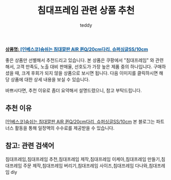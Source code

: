 ﻿---
layout: post
title:  "침대프레임 관련 상품 추천"
author: teddy
categories: [ 가구/인테리어 ]
tags: [침대프레임,침대프레임 추천,침대프레임 제작,침대프레임 이케아,침대프레임 만들기,침대프레임 주문 제작,침대프레임 버리기,침대프레임 사이즈,침대프레임 다나와,침대프레임 diy]
image: https://static.coupangcdn.com/image/vendor_inventory/images/2016/01/12/14/2/fe178684-2276-4bc9-a990-471826c377ac.jpg 
description: "쿠팡에서 침대프레임 관련 상품으로 가장 고객 선호도가 높은 제품 중 하나입니다."
---

<a href="https://link.coupang.com/re/AFFSDP?lptag=AF0800604&pageKey=83965193&itemId=266416524&vendorItemId=3645621364&traceid=V0-153-4d345d62490f0c72"><b>상품명: <font color='#01579B'>[인베스코]숨쉬는 침대깔판 AIR 퀸Q/20cm다리, 슈퍼싱글SS/10cm</font></b></a>

좋은 상품만 선별해서 추천드리고 있습니다.
본 상품은 쿠팡에서 "침대프레임" 와 관련해서, 고객 만족도, 노출 대비 판매율, 선호도가 가장 높은 제품 중의 하나입니다.
구매하셨을 때, 크게 후회가 되지 않을 상품으로 보시면 됩니다. 
다음 이미지를 클릭하시면 해당 상품에 대한 상세 내용을 보실 수 있습니다.

바쁘시다면, 추천 이유로 좀더 요약해서 설명드렸으니, 참고 부탁드립니다.

## 추천 이유 

<a href="https://link.coupang.com/re/AFFSDP?lptag=AF0800604&pageKey=83965193&itemId=266416524&vendorItemId=3645621364&traceid=V0-153-4d345d62490f0c72">[인베스코]숨쉬는 침대깔판 AIR 퀸Q/20cm다리, 슈퍼싱글SS/10cm</a>
본 블로그는 파트너스 활동을 통해 일정액의 수수료를 제공받을 수 있습니다.

## 참고: 관련 검색어    
침대프레임,침대프레임 추천,침대프레임 제작,침대프레임 이케아,침대프레임 만들기,침대프레임 주문 제작,침대프레임 버리기,침대프레임 사이즈,침대프레임 다나와,침대프레임 diy